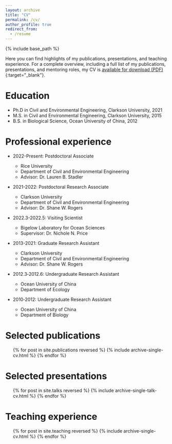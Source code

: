 ```yaml
---
layout: archive
title: "CV"
permalink: /cv/
author_profile: true
redirect_from:
  - /resume
---
```


{% include base_path %}

Here you can find highlights of my publications, presentations, and teaching experience. For a complete overview, including a full list of my publications, presentations, and mentoring roles, my CV is [available for download (PDF)](/files/JingjingWu_CV.pdf){:target="_blank"}.

Education
======
* Ph.D in Civil and Environmental Engineering, Clarkson University, 2021
* M.S. in Civil and Environmental Engineering, Clarkson University, 2015
* B.S. in Biological Science, Ocean University of China, 2012

Professional experience
======
* 2022-Present: Postdoctoral Associate
  * Rice University
  * Department of Civil and Environmental Engineering
  * Advisor: Dr. Lauren B. Stadler

* 2021-2022: Postdoctoral Research Associate
  * Clarkson University
  * Department of Civil and Environmental Engineering
  * Advisor: Dr. Shane W. Rogers

* 2022.3-2022.5: Visiting Scientist
  * Bigelow Laboratory for Ocean Sciences
  * Supervisor: Dr. Nichole N. Price

* 2013-2021: Graduate Research Assistant
  * Clarkson University
  * Department of Civil and Environmental Engineering
  * Advisor: Dr. Shane W. Rogers

* 2012.3‑2012.6: Undergraduate Research Assistant
  * Ocean University of China
  * Department of Ecology
    
* 2010‑2012: Undergraduate Research Assistant
  * Ocean University of China
  * Department of Biology

<!--
Skills
======
* Wastewater surveillance
  * Molecular-diagnosis assay design and validation
  * 
* Skill 2
  * Sub-skill 2.1
  * Sub-skill 2.2
  * Sub-skill 2.3
* Skill 3
-->

Selected publications
======
  <ul>{% for post in site.publications reversed %}
    {% include archive-single-cv.html %}
  {% endfor %}</ul>
  
Selected presentations
======
  <ul>{% for post in site.talks reversed %}
    {% include archive-single-talk-cv.html  %}
  {% endfor %}</ul>
  
Teaching experience
======
  <ul>{% for post in site.teaching reversed %}
    {% include archive-single-cv.html %}
  {% endfor %}</ul>

<!--
Service and leadership
======
* Currently signed in to 43 different slack teams
-->
